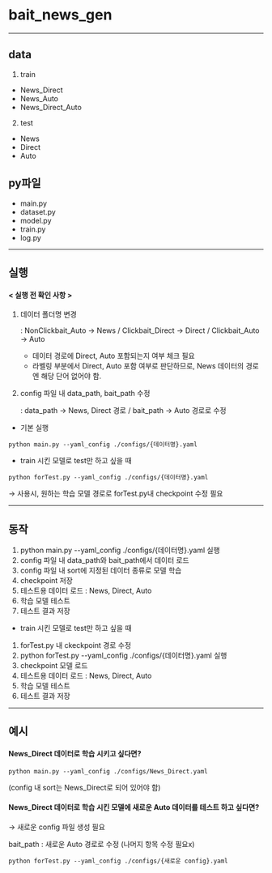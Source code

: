 # bait_news_gen

---------------

## data

1. train
- News_Direct
- News_Auto
- News_Direct_Auto

2. test
- News
- Direct
- Auto

## py파일
- main.py
- dataset.py
- model.py
- train.py
- log.py

---------------

## 실행

#### < 실행 전 확인 사항 >
1.  데이터 폴더명 변경

    : NonClickbait_Auto → News / Clickbait_Direct → Direct / Clickbait_Auto → Auto

    - 데이터 경로에 Direct, Auto 포함되는지 여부 체크 필요
    - 라벨링 부분에서 Direct, Auto 포함 여부로 판단하므로, News 데이터의 경로엔 해당 단어 없어야 함.

2. config 파일 내 data_path, bait_path 수정
    
    : data_path → News, Direct 경로 / bait_path → Auto 경로로 수정




- 기본 실행
```
python main.py --yaml_config ./configs/{데이터명}.yaml
```

- train 시킨 모델로 test만 하고 싶을 때

```
python forTest.py --yaml_config ./configs/{데이터명}.yaml
```
 → 사용시, 원하는 학습 모델 경로로 forTest.py내 checkpoint 수정 필요

---------------

## 동작

1. python main.py --yaml_config ./configs/{데이터명}.yaml 실행
2. config 파일 내 data_path와 bait_path에서 데이터 로드
3. config 파일 내 sort에 지정된 데이터 종류로 모델 학습
4. checkpoint 저장
5. 테스트용 데이터 로드 : News, Direct, Auto
6. 학습 모델 테스트
7. 테스트 결과 저장


- train 시킨 모델로 test만 하고 싶을 때
1. forTest.py 내 ckeckpoint 경로 수정
2. python forTest.py --yaml_config ./configs/{데이터명}.yaml 실행
3. checkpoint 모델 로드
4. 테스트용 데이터 로드 : News, Direct, Auto 
5. 학습 모델 테스트
6. 테스트 결과 저장


---------------
## 예시

#### News_Direct 데이터로 학습 시키고 싶다면?
```
python main.py --yaml_config ./configs/News_Direct.yaml
```
(config 내 sort는 News_Direct로 되어 있어야 함)


#### News_Direct 데이터로 학습 시킨 모델에 새로운 Auto 데이터를 테스트 하고 싶다면?
→ 새로운 config 파일 생성 필요

bait_path : 새로운 Auto 경로로 수정 (나머지 항목 수정 필요x)
```
python forTest.py --yaml_config ./configs/{새로운 config}.yaml
```
